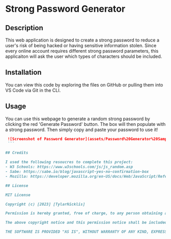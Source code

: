 # Strong Password Generator

## Description

This web application is designed to create a strong password to reduce a user's risk of being hacked or having sensitive information stolen. Since every online account requires different strong password parameters, this applicaiton will ask the user which types of characters should be included. 

## Installation 

You can view this code by exploring the files on GitHub or pulling them into VS Code via Git in the CLI.

## Usage 

You can use this webpage to generate a random strong password by clicking the red 'Generate Password' button. The box will then populate with a strong password. Then simply copy and paste your password to use it! 

   ```md
    ![Screenshot of Password Generator](assets/Password%20Generator%20Sample%20.png)
    ```

## Credits 

I used the following resoucres to complete this project: 
- W3 Schools: https://www.w3schools.com/js/js_random.asp
- Sabe: https://sabe.io/blog/javascript-yes-no-confirmation-box
- Mozilla: https://developer.mozilla.org/en-US/docs/Web/JavaScript/Reference/Global_Objects/Array/concat

## License

MIT License

Copyright (c) [2023] [TylarNicklis]

Permission is hereby granted, free of charge, to any person obtaining a copy of this software and associated documentation files (the "Software"), to deal in the Software without restriction, including without limitation the rights to use, copy, modify, merge, publish, distribute, sublicense, and/or sell copies of the Software, and to permit persons to whom the Software is furnished to do so, subject to the following conditions:

The above copyright notice and this permission notice shall be included in all copies or substantial portions of the Software.

THE SOFTWARE IS PROVIDED "AS IS", WITHOUT WARRANTY OF ANY KIND, EXPRESS OR IMPLIED, INCLUDING BUT NOT LIMITED TO THE WARRANTIES OF MERCHANTABILITY, FITNESS FOR A PARTICULAR PURPOSE AND NONINFRINGEMENT. IN NO EVENT SHALL THE AUTHORS OR COPYRIGHT HOLDERS BE LIABLE FOR ANY CLAIM, DAMAGES OR OTHER LIABILITY, WHETHER IN AN ACTION OF CONTRACT, TORT OR OTHERWISE, ARISING FROM, OUT OF OR IN CONNECTION WITH THE SOFTWARE OR THE USE OR OTHER DEALINGS IN THE SOFTWARE.
